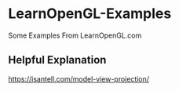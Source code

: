 # LearnOpenGL-Examples
Some Examples From LearnOpenGL.com

## Helpful Explanation
https://jsantell.com/model-view-projection/
